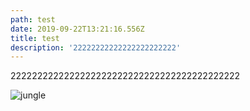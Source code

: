 ```yaml
---
path: test
date: 2019-09-22T13:21:16.556Z
title: test
description: '22222222222222222222222'
---
```

2222222222222222222222222222222222222222222

![jungle](/assets/jungle-1920×1080.jpg "jungle")
